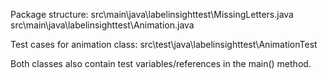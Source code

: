 Package structure:
src\main\java\labelinsighttest\MissingLetters.java
src\main\java\labelinsighttest\Animation.java

Test cases for animation class:
src\test\java\labelinsighttest\AnimationTest

Both classes also contain test variables/references in the main() method.
